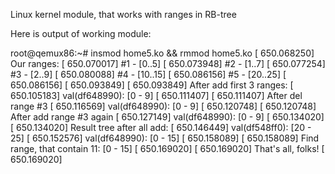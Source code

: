 Linux kernel module, that works with ranges in RB-tree

Here is output of working module:

root@qemux86:~# insmod home5.ko && rmmod home5.ko
[  650.068250] Our ranges:
[  650.070017] #1 - [0..5]
[  650.073948] #2 - [1..7]
[  650.077254] #3 - [2..9]
[  650.080088] #4 - [10..15]
[  650.086156] #5 - [20..25]
[  650.086156] 
[  650.093849] 
[  650.093849] After add first 3 ranges: 
[  650.105183] val(df648990): [0 - 9]
[  650.111407] 
[  650.111407] After del range #3
[  650.116569] val(df648990): [0 - 9]
[  650.120748] 
[  650.120748] After add range #3 again
[  650.127149] val(df648990): [0 - 9]
[  650.134020] 
[  650.134020] Result tree after all add:
[  650.146449] val(df548ff0): [20 - 25]
[  650.152576] val(df648990): [0 - 15]
[  650.158089] 
[  650.158089] Find range, that contain 11: [0 - 15]
[  650.169020] 
[  650.169020] That's all, folks!
[  650.169020]  

